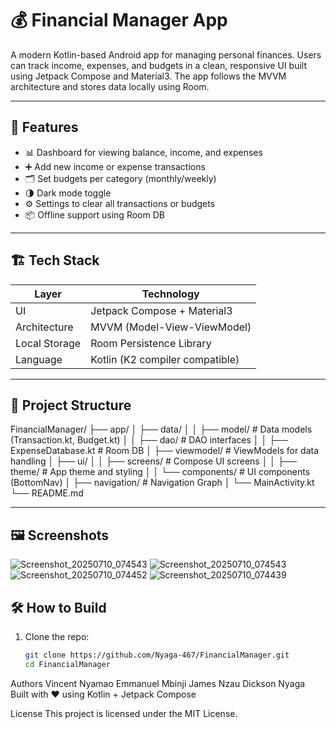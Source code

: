 # 💰 Financial Manager App

A modern Kotlin-based Android app for managing personal finances. Users can track income, expenses, and budgets in a clean, responsive UI built using Jetpack Compose and Material3. The app follows the MVVM architecture and stores data locally using Room.

---

## 🚀 Features

- 📊 Dashboard for viewing balance, income, and expenses
- ➕ Add new income or expense transactions
- 🗂️ Set budgets per category (monthly/weekly)
- 🌗 Dark mode toggle
- ⚙️ Settings to clear all transactions or budgets
- 📦 Offline support using Room DB

---

## 🏗️ Tech Stack

| Layer         | Technology            |
|---------------|------------------------|
| UI            | Jetpack Compose + Material3 |
| Architecture  | MVVM (Model-View-ViewModel) |
| Local Storage | Room Persistence Library |
| Language      | Kotlin (K2 compiler compatible) |

---

## 📂 Project Structure

FinancialManager/
├── app/
│ ├── data/
│ │ ├── model/ # Data models (Transaction.kt, Budget.kt)
│ │ ├── dao/ # DAO interfaces
│ │ ├── ExpenseDatabase.kt # Room DB
│ ├── viewmodel/ # ViewModels for data handling
│ ├── ui/
│ │ ├── screens/ # Compose UI screens
│ │ ├── theme/ # App theme and styling
│ │ └── components/ # UI components (BottomNav)
│ ├── navigation/ # Navigation Graph
│ └── MainActivity.kt
└── README.md


---

## 🖼️ Screenshots

![Screenshot_20250710_074543](https://github.com/user-attachments/assets/11b92978-9230-4a5f-82b6-5d3e1405622d)
![Screenshot_20250710_074543](https://github.com/user-attachments/assets/78751872-c222-4c2e-9c73-f8ac93adf39b)
![Screenshot_20250710_074452](https://github.com/user-attachments/assets/1f08e8a1-1767-4779-a3d3-09d882134ca7)
![Screenshot_20250710_074439](https://github.com/user-attachments/assets/c7768c4b-614c-4a0b-b62c-7119bbe4338b)


## 🛠️ How to Build

1. Clone the repo:
   ```bash
   git clone https://github.com/Nyaga-467/FinancialManager.git
   cd FinancialManager

Authors
Vincent Nyamao
Emmanuel Mbinji
James Nzau
Dickson Nyaga
Built with ❤️ using Kotlin + Jetpack Compose


License
This project is licensed under the MIT License.
